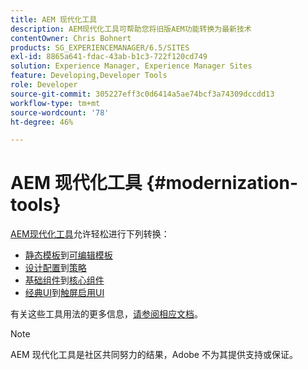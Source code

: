 ```yaml
---
title: AEM 现代化工具
description: AEM现代化工具可帮助您将旧版AEM功能转换为最新技术
contentOwner: Chris Bohnert
products: SG_EXPERIENCEMANAGER/6.5/SITES
exl-id: 8865a641-fdac-43ab-b1c3-722f120cd749
solution: Experience Manager, Experience Manager Sites
feature: Developing,Developer Tools
role: Developer
source-git-commit: 305227eff3c0d6414a5ae74bcf3a74309dccdd13
workflow-type: tm+mt
source-wordcount: '78'
ht-degree: 46%

---
```


# AEM 现代化工具 {#modernization-tools}

[AEM现代化工具](https://opensource.adobe.com/aem-modernize-tools/)允许轻松进行下列转换：

* [静态模板](page-templates-static.md)到[可编辑模板](page-templates-editable.md)
* [设计配置](page-templates-static.md)到[策略](page-templates-editable.md)
* [基础组件](/help/sites-authoring/default-components-foundation.md)到[核心组件](https://experienceleague.adobe.com/docs/experience-manager-core-components/using/introduction.html?lang=zh-Hans)
* [经典UI](website.md)到[触屏启用UI](touch-ui-concepts.md)

有关这些工具用法的更多信息，[请参阅相应文档](https://opensource.adobe.com/aem-modernize-tools/)。

>[!NOTE]
>
>AEM 现代化工具是社区共同努力的结果，Adobe 不为其提供支持或保证。
